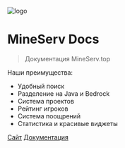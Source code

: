 ![logo](https://cdn.discordapp.com/attachments/997250822436049046/1071784832255922276/logo_3.png)

# MineServ Docs

> Документация MineServ.top

Наши преимущества:
- Удобный поиск
- Разделение на Java и Bedrock
- Система проектов
- Рейтинг игроков
- Система поощрений
- Статистика и красивые виджеты

[Сайт](https://mineserv.top)
[Документация](#headline)

